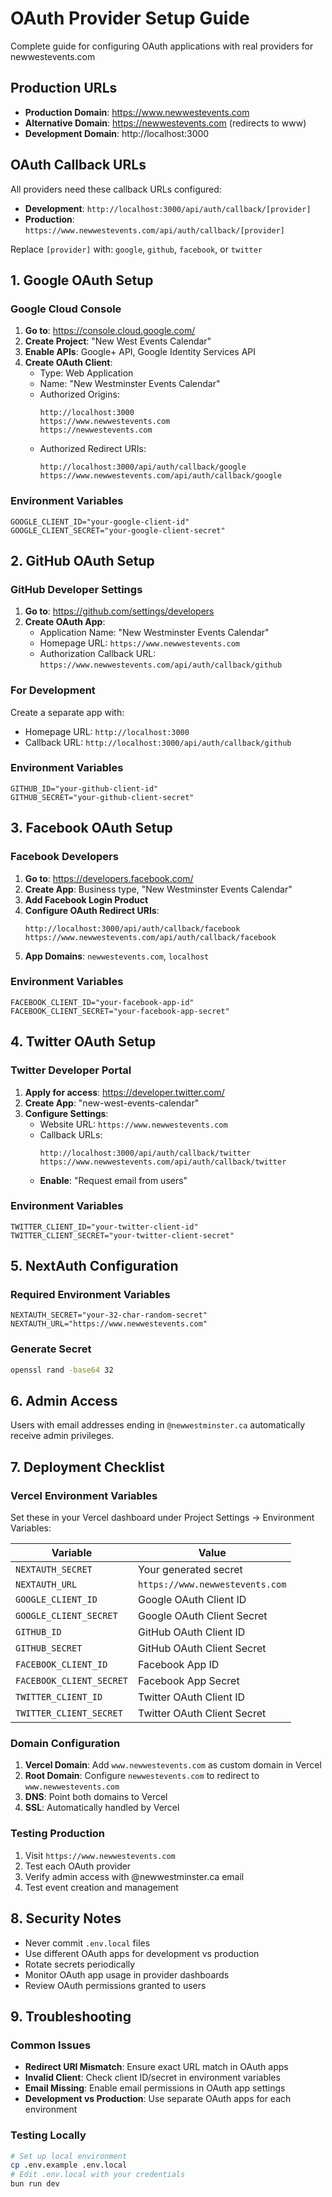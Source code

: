 # OAuth Provider Setup Guide

Complete guide for configuring OAuth applications with real providers for newwestevents.com

## Production URLs

- **Production Domain**: https://www.newwestevents.com
- **Alternative Domain**: https://newwestevents.com (redirects to www)
- **Development Domain**: http://localhost:3000

## OAuth Callback URLs

All providers need these callback URLs configured:

- **Development**: `http://localhost:3000/api/auth/callback/[provider]`
- **Production**: `https://www.newwestevents.com/api/auth/callback/[provider]`

Replace `[provider]` with: `google`, `github`, `facebook`, or `twitter`

## 1. Google OAuth Setup

### Google Cloud Console
1. **Go to**: https://console.cloud.google.com/
2. **Create Project**: "New West Events Calendar"
3. **Enable APIs**: Google+ API, Google Identity Services API
4. **Create OAuth Client**:
   - Type: Web Application
   - Name: "New Westminster Events Calendar"
   - Authorized Origins:
     ```
     http://localhost:3000
     https://www.newwestevents.com
     https://newwestevents.com
     ```
   - Authorized Redirect URIs:
     ```
     http://localhost:3000/api/auth/callback/google
     https://www.newwestevents.com/api/auth/callback/google
     ```

### Environment Variables
```env
GOOGLE_CLIENT_ID="your-google-client-id"
GOOGLE_CLIENT_SECRET="your-google-client-secret"
```

## 2. GitHub OAuth Setup

### GitHub Developer Settings
1. **Go to**: https://github.com/settings/developers
2. **Create OAuth App**:
   - Application Name: "New Westminster Events Calendar"
   - Homepage URL: `https://www.newwestevents.com`
   - Authorization Callback URL: `https://www.newwestevents.com/api/auth/callback/github`

### For Development
Create a separate app with:
- Homepage URL: `http://localhost:3000`
- Callback URL: `http://localhost:3000/api/auth/callback/github`

### Environment Variables
```env
GITHUB_ID="your-github-client-id"
GITHUB_SECRET="your-github-client-secret"
```

## 3. Facebook OAuth Setup

### Facebook Developers
1. **Go to**: https://developers.facebook.com/
2. **Create App**: Business type, "New Westminster Events Calendar"
3. **Add Facebook Login Product**
4. **Configure OAuth Redirect URIs**:
   ```
   http://localhost:3000/api/auth/callback/facebook
   https://www.newwestevents.com/api/auth/callback/facebook
   ```
5. **App Domains**: `newwestevents.com`, `localhost`

### Environment Variables
```env
FACEBOOK_CLIENT_ID="your-facebook-app-id"
FACEBOOK_CLIENT_SECRET="your-facebook-app-secret"
```

## 4. Twitter OAuth Setup

### Twitter Developer Portal
1. **Apply for access**: https://developer.twitter.com/
2. **Create App**: "new-west-events-calendar"
3. **Configure Settings**:
   - Website URL: `https://www.newwestevents.com`
   - Callback URLs:
     ```
     http://localhost:3000/api/auth/callback/twitter
     https://www.newwestevents.com/api/auth/callback/twitter
     ```
   - **Enable**: "Request email from users"

### Environment Variables
```env
TWITTER_CLIENT_ID="your-twitter-client-id"
TWITTER_CLIENT_SECRET="your-twitter-client-secret"
```

## 5. NextAuth Configuration

### Required Environment Variables
```env
NEXTAUTH_SECRET="your-32-char-random-secret"
NEXTAUTH_URL="https://www.newwestevents.com"
```

### Generate Secret
```bash
openssl rand -base64 32
```

## 6. Admin Access

Users with email addresses ending in `@newwestminster.ca` automatically receive admin privileges.

## 7. Deployment Checklist

### Vercel Environment Variables
Set these in your Vercel dashboard under Project Settings → Environment Variables:

| Variable | Value |
|----------|--------|
| `NEXTAUTH_SECRET` | Your generated secret |
| `NEXTAUTH_URL` | `https://www.newwestevents.com` |
| `GOOGLE_CLIENT_ID` | Google OAuth Client ID |
| `GOOGLE_CLIENT_SECRET` | Google OAuth Client Secret |
| `GITHUB_ID` | GitHub OAuth Client ID |
| `GITHUB_SECRET` | GitHub OAuth Client Secret |
| `FACEBOOK_CLIENT_ID` | Facebook App ID |
| `FACEBOOK_CLIENT_SECRET` | Facebook App Secret |
| `TWITTER_CLIENT_ID` | Twitter OAuth Client ID |
| `TWITTER_CLIENT_SECRET` | Twitter OAuth Client Secret |

### Domain Configuration
1. **Vercel Domain**: Add `www.newwestevents.com` as custom domain in Vercel
2. **Root Domain**: Configure `newwestevents.com` to redirect to `www.newwestevents.com`
3. **DNS**: Point both domains to Vercel
4. **SSL**: Automatically handled by Vercel

### Testing Production
1. Visit `https://www.newwestevents.com`
2. Test each OAuth provider
3. Verify admin access with @newwestminster.ca email
4. Test event creation and management

## 8. Security Notes

- Never commit `.env.local` files
- Use different OAuth apps for development vs production
- Rotate secrets periodically
- Monitor OAuth app usage in provider dashboards
- Review OAuth permissions granted to users

## 9. Troubleshooting

### Common Issues
- **Redirect URI Mismatch**: Ensure exact URL match in OAuth apps
- **Invalid Client**: Check client ID/secret in environment variables
- **Email Missing**: Enable email permissions in OAuth app settings
- **Development vs Production**: Use separate OAuth apps for each environment

### Testing Locally
```bash
# Set up local environment
cp .env.example .env.local
# Edit .env.local with your credentials
bun run dev
```